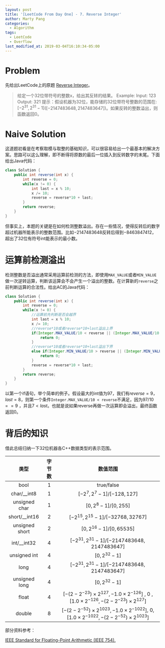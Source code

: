 ```yaml
---
layout: post
title: '[LeetCode From Day One] - 7. Reverse Integer'
author: Marty Pang
categories: 
  - Algorithm
tags: 
  - LeetCode
  - Overflow
last_modified_at: 2019-03-04T16:10:34-05:00
---
```



# Problem

先给出LeetCode上的原题 [Reverse Integer](https://leetcode.com/problems/reverse-integer/description/)。

> 给定一个32位带符号的整数x，给出其反转的结果。
> Example:
> 	Input: 123
> 	Output: 321
> 提示：假设机器为32位，能存储的32位带符号整数的范围在: $[-2^{31}, 2^{31}-1]$($[-2147483648, 2147483647]$)。如果反转的整数溢出，则函数返回0。

# Naive Solution

这道题初看是在考察取模与取整的基础知识，可以很容易给出一个最基本的解决方案。思路可以这么理解，即不断得将原数的最后一位插入到反转数字的末尾。下面给出Java代码：

```java
class Solution {
    public int reverse(int x) {
        int reverse = 0;
        while(x != 0) {
            int last = x % 10;
            x /= 10;
            reverse = reverse*10 + last;
        }
        return reverse;
    }
}
```

但事实上，本题的关键是在如何检测整数溢出。存在一些情况，使得反转后的数字超过机器所能表示的整数范围。比如$-2147483648$反转后得到$-8463847412$，超出了32位有符号int能表示的最小数。

# 运算前检测溢出

检测整数是否溢出通常采用运算前检测的方法，即使用`MAX_VALUE`或者`MIN_VALUE`做一次逆转运算，判断该运算会不会产生一个溢出的整数。在计算新的`reverse`之前判断运算的合法性。给出AC的Java代码：

```java
class Solution {
    public int reverse(int x) {
        int reverse = 0;
        while(x != 0) {
            //运算前先判断是否会越界
            int last = x % 10;
            x /= 10;
            //reverse*10或者reverse*10+last溢出上界
            if(Integer.MAX_VALUE/10 < reverse || (Integer.MAX_VALUE/10 == reverse && 7 < last)) {
                return 0;
            }
            //reverse*10或者reverse*10+last溢出下界
            else if(Integer.MIN_VALUE/10 > reverse || (Integer.MIN_VALUE/10 == reverse && -8 > last)) {
                return 0;
            }
            reverse = reverse*10 + last;
        }
        return reverse;
    }
}
```

以第一个if语句，举个简单的例子。假设最大的int值为97，我们有$reverse=9$，$last=8$，则第一个条件`Integer.MAX_VALUE/10 < reverse`不满足，因为$97/10==9$ ，并且$7<last$。也就是说如果reverse再做一次运算即会溢出，最终函数返回0。

# 背后的知识

借此总结归纳一下32位机器各C++数据类型的表示范围。

| 类型 | 字节数 |  数值范围  |
| :--: | :----: | :--------: |
| bool |   1    | true/false |
| char/__int8 |   1    |    $[-2^7, 2^7-1]$/$[-128, 127]$    |
| unsigned char | 1 | $[0, 2^8-1]$/$[0, 255]$ |
| short/__int16 | 2 | $[-2^{15}, 2^{15}-1]$/$[-32768, 32767]$ |
| unsigned short | 2 | $[0, 2^{16}-1]$/$[0, 65535]$ |
| int/__int32 | 4 | $[-2^{31}, 2^{31}-1]$/$[-2147483648, 2147483647]$ |
| unsigned int | 4 | $[0, 2^{32}-1]$ |
| long | 4 | $[-2^{31}, 2^{31}-1]$/$[-2147483648, 2147483647]$ |
| unsigned long | 4 | $[0, 2^{32}-1]$ |
| float | 4 | $[-(2-2^{-23}) \times 2^{127}, -1.0 \times 2^{-126}]$ ,  $0$ , $[1.0 \times 2^{-126}, -(2-2^{-23}) \times 2^{127}]$ |
| double | 8 | $[-(2-2^{-52}) \times 2^{1023}, -1.0 \times 2^{-1022}]$, $0$, $[1.0 \times 2^{-1022}, -(2-2^{-52}) \times 2^{1023}]$ |

部分资料参考：

[IEEE Standard for Floating-Point Arithmetic (IEEE 754).](https://en.wikipedia.org/wiki/IEEE_754)